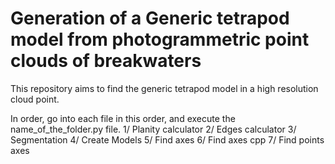 # Generation of a Generic tetrapod model from photogrammetric point clouds of breakwaters
This repository aims to find the generic tetrapod model in a high resolution cloud point. 

In order, go into each file in this order, and execute the name_of_the_folder.py file. 
1/ Planity calculator 
2/ Edges calculator 
3/ Segmentation
4/ Create Models
5/ Find axes
6/ Find axes cpp 
7/ Find points axes 
